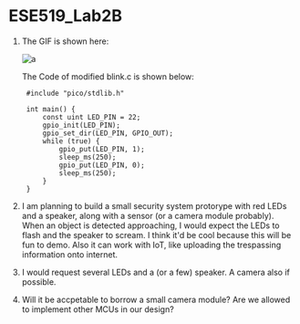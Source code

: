 # ESE519_Lab2B

1. The GIF is shown here:

    ![a](https://github.com/ZhijingY/ESE519_Lab2B/blob/main/Zhijing_LabB.gif)

    The Code of modified blink.c is shown below:
    
        #include "pico/stdlib.h"

        int main() {
            const uint LED_PIN = 22;
            gpio_init(LED_PIN);
            gpio_set_dir(LED_PIN, GPIO_OUT);
            while (true) {
                gpio_put(LED_PIN, 1);
                sleep_ms(250);
                gpio_put(LED_PIN, 0);
                sleep_ms(250);
            }
        }

2. I am planning to build a small security system protorype with red LEDs and a speaker, along with a sensor (or a camera module probably). When an object is detected approaching, I would expect the LEDs to flash and the speaker to scream. I think it'd be cool because this will be fun to demo. Also it can work with IoT, like uploading the trespassing information onto internet.

3. I would request several LEDs and a (or a few) speaker. A camera also if possible.

4. Will it be accpetable to borrow a small camera module? Are we allowed to implement other MCUs in our design?
